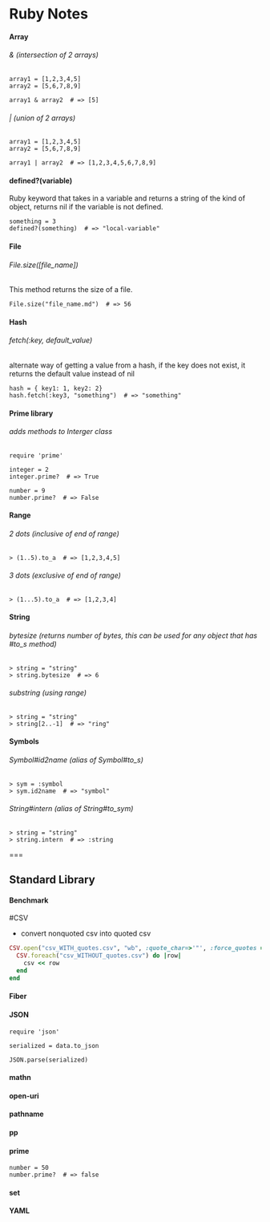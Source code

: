 # Ruby Notes

#### Array

###### & (intersection of 2 arrays)
    array1 = [1,2,3,4,5]
    array2 = [5,6,7,8,9]

    array1 & array2  # => [5]

###### | (union of 2 arrays)
    array1 = [1,2,3,4,5]
    array2 = [5,6,7,8,9]

    array1 | array2  # => [1,2,3,4,5,6,7,8,9]

#### defined?(variable)
Ruby keyword that takes in a variable and returns a string of the kind of object, returns nil if the variable is not defined.

    something = 3
    defined?(something)  # => "local-variable"

#### File

###### File.size([file_name])
This method returns the size of a file.

    File.size("file_name.md")  # => 56

#### Hash

###### fetch(:key, default_value)
alternate way of getting a value from a hash, if the key does not exist, it returns the default value instead of nil

    hash = { key1: 1, key2: 2}
    hash.fetch(:key3, "something")  # => "something"

#### Prime library
###### adds methods to Interger class

    require 'prime'

    integer = 2
    integer.prime?  # => True

    number = 9
    number.prime?  # => False

#### Range

###### 2 dots (inclusive of end of range)

    > (1..5).to_a  # => [1,2,3,4,5]

###### 3 dots (exclusive of end of range)

    > (1...5).to_a  # => [1,2,3,4]

#### String

###### bytesize (returns number of bytes, this can be used for any object that has #to_s method)

    > string = "string"
    > string.bytesize  # => 6

###### substring (using range)

    > string = "string"
    > string[2..-1]  # => "ring"

#### Symbols

###### Symbol#id2name (alias of Symbol#to_s)
    > sym = :symbol
    > sym.id2name  # => "symbol"

###### String#intern (alias of String#to_sym)
    > string = "string"
    > string.intern  # => :string


===

Standard Library
---

#### Benchmark

#CSV
- convert nonquoted csv into quoted csv
```ruby
CSV.open("csv_WITH_quotes.csv", "wb", :quote_char=>'"', :force_quotes => true) do |csv|
  CSV.foreach("csv_WITHOUT_quotes.csv") do |row|
    csv << row
  end
end
```




#### Fiber

#### JSON

    require 'json'

    serialized = data.to_json

    JSON.parse(serialized)

#### mathn

#### open-uri

#### pathname

#### pp

#### prime

    number = 50
    number.prime?  # => false

#### set

#### YAML
